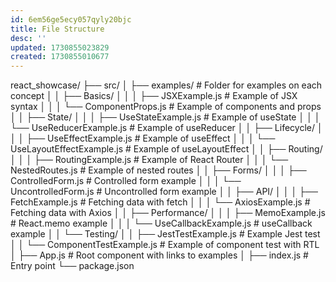 ```yaml
---
id: 6em56ge5ecy057qyly20bjc
title: File Structure
desc: ''
updated: 1730855023829
created: 1730855010677
---
```


react_showcase/
├── src/
│   ├── examples/              # Folder for examples on each concept
│   │   ├── Basics/
│   │   │   ├── JSXExample.js      # Example of JSX syntax
│   │   │   └── ComponentProps.js  # Example of components and props
│   │   ├── State/
│   │   │   ├── UseStateExample.js # Example of useState
│   │   │   └── UseReducerExample.js # Example of useReducer
│   │   ├── Lifecycle/
│   │   │   ├── UseEffectExample.js # Example of useEffect
│   │   │   └── UseLayoutEffectExample.js # Example of useLayoutEffect
│   │   ├── Routing/
│   │   │   ├── RoutingExample.js    # Example of React Router
│   │   │   └── NestedRoutes.js      # Example of nested routes
│   │   ├── Forms/
│   │   │   ├── ControlledForm.js    # Controlled form example
│   │   │   └── UncontrolledForm.js  # Uncontrolled form example
│   │   ├── API/
│   │   │   ├── FetchExample.js      # Fetching data with fetch
│   │   │   └── AxiosExample.js      # Fetching data with Axios
│   │   ├── Performance/
│   │   │   ├── MemoExample.js       # React.memo example
│   │   │   └── UseCallbackExample.js # useCallback example
│   │   └── Testing/
│   │       ├── JestTestExample.js   # Example Jest test
│   │       └── ComponentTestExample.js # Example of component test with RTL
│   ├── App.js                      # Root component with links to examples
│   ├── index.js                    # Entry point
└── package.json
